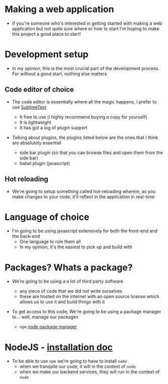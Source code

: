 # Making a web application
* If you're someone who's interested in getting started with making a web application but not quite sure where or how to start I'm hoping to make this project a good place to start!

# Development setup
* In my opinion, this is the most crucial part of the development process. For without a good start, nothing else matters

## Code editor of choice
* The code editor is essentially where all the magic happens, i prefer to use [SublimeText](https://www.sublimetext.com/)
    - It free to use (i highly recommend buying a copy for yourself)
    - It is lightweight
    - It has got a log of plugin support

* Talking about plugins, the plugins listed below are the ones that I think are absolutely essential
    - side bar plugin (so that you can browse files and open them from the side bar)
    - babel plugin (javascript)

## Hot reloading
* We're going to setup something called hot-reloading wherein, as you make changes to your code, it'll reflect in the application in real-time

# Language of choice
* I'm going to be using javascript extensively for both the front-end and the back-end
    - One language to rule them all
    - In my opinion, it's the easiest to pick up and build with


# Packages? Whats a package?
* We're going to be using a a lot of third party software
    - any piece of code that we did not write ourselves
    - these are hosted on the internet with an open source license which allows us to use it and build things with it

* To get access to this code, We're going to be using a package manager to... well, manage our packages
    - `npm` [node package manager](https://www.npmjs.com/)


# NodeJS - [installation doc](docs/Installation.md)
* To be able to use `npm` we're going to have to install `node`
    - when we transpile our code, it will in the context of `node`
    - when we make our backend services, they will run in the context of `node`
